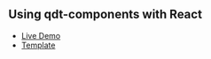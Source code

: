 ## Using qdt-components with React

- [Live Demo](https://webapps.qlik.com/qdt-components/react/index.html)
- [Template](https://github.com/qlik-demo-team/qdt-vue-template)
